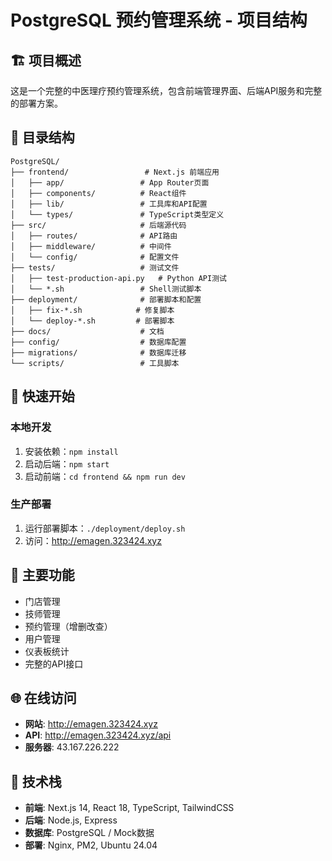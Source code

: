 # PostgreSQL 预约管理系统 - 项目结构

## 🏗️ 项目概述

这是一个完整的中医理疗预约管理系统，包含前端管理界面、后端API服务和完整的部署方案。

## 📁 目录结构

```
PostgreSQL/
├── frontend/                 # Next.js 前端应用
│   ├── app/                 # App Router页面
│   ├── components/          # React组件
│   ├── lib/                 # 工具库和API配置
│   └── types/               # TypeScript类型定义
├── src/                     # 后端源代码
│   ├── routes/              # API路由
│   ├── middleware/          # 中间件
│   └── config/              # 配置文件
├── tests/                   # 测试文件
│   ├── test-production-api.py   # Python API测试
│   └── *.sh                 # Shell测试脚本
├── deployment/              # 部署脚本和配置
│   ├── fix-*.sh            # 修复脚本
│   └── deploy-*.sh         # 部署脚本
├── docs/                    # 文档
├── config/                  # 数据库配置
├── migrations/              # 数据库迁移
└── scripts/                 # 工具脚本
```

## 🚀 快速开始

### 本地开发
1. 安装依赖：`npm install`
2. 启动后端：`npm start`
3. 启动前端：`cd frontend && npm run dev`

### 生产部署
1. 运行部署脚本：`./deployment/deploy.sh`
2. 访问：http://emagen.323424.xyz

## 🔧 主要功能

- 门店管理
- 技师管理
- 预约管理（增删改查）
- 用户管理
- 仪表板统计
- 完整的API接口

## 🌐 在线访问

- **网站**: http://emagen.323424.xyz
- **API**: http://emagen.323424.xyz/api
- **服务器**: 43.167.226.222

## 📝 技术栈

- **前端**: Next.js 14, React 18, TypeScript, TailwindCSS
- **后端**: Node.js, Express
- **数据库**: PostgreSQL / Mock数据
- **部署**: Nginx, PM2, Ubuntu 24.04